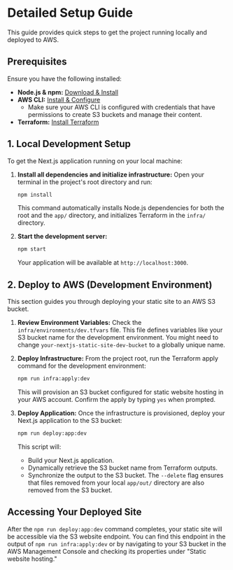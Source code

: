 # Detailed Setup Guide

This guide provides quick steps to get the project running locally and deployed to AWS.

## Prerequisites

Ensure you have the following installed:

*   **Node.js & npm:** [Download & Install](https://nodejs.org/en/download/)
*   **AWS CLI:** [Install & Configure](https://docs.aws.amazon.com/cli/latest/userguide/getting-started-install.html)
    *   Make sure your AWS CLI is configured with credentials that have permissions to create S3 buckets and manage their content.
*   **Terraform:** [Install Terraform](https://www.terraform.io/downloads.html)

## 1. Local Development Setup

To get the Next.js application running on your local machine:

1.  **Install all dependencies and initialize infrastructure:**
    Open your terminal in the project's root directory and run:
    ```bash
    npm install
    ```
    This command automatically installs Node.js dependencies for both the root and the `app/` directory, and initializes Terraform in the `infra/` directory.

2.  **Start the development server:**
    ```bash
    npm start
    ```
    Your application will be available at `http://localhost:3000`.

## 2. Deploy to AWS (Development Environment)

This section guides you through deploying your static site to an AWS S3 bucket.

1.  **Review Environment Variables:**
    Check the `infra/environments/dev.tfvars` file. This file defines variables like your S3 bucket name for the development environment. You might need to change `your-nextjs-static-site-dev-bucket` to a globally unique name.

2.  **Deploy Infrastructure:**
    From the project root, run the Terraform apply command for the development environment:
    ```bash
    npm run infra:apply:dev
    ```
    This will provision an S3 bucket configured for static website hosting in your AWS account. Confirm the apply by typing `yes` when prompted.

3.  **Deploy Application:**
    Once the infrastructure is provisioned, deploy your Next.js application to the S3 bucket:
    ```bash
    npm run deploy:app:dev
    ```
    This script will:
    *   Build your Next.js application.
    *   Dynamically retrieve the S3 bucket name from Terraform outputs.
    *   Synchronize the output to the S3 bucket. The `--delete` flag ensures that files removed from your local `app/out/` directory are also removed from the S3 bucket.

## Accessing Your Deployed Site

After the `npm run deploy:app:dev` command completes, your static site will be accessible via the S3 website endpoint. You can find this endpoint in the output of `npm run infra:apply:dev` or by navigating to your S3 bucket in the AWS Management Console and checking its properties under "Static website hosting."
